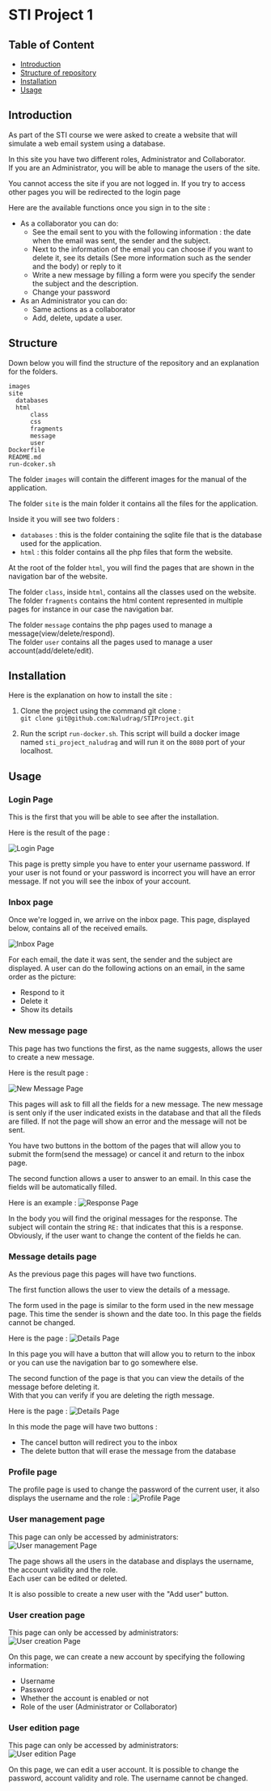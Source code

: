 # STI Project 1

## Table of Content
- [Introduction](#Introduction)  
- [Structure of repository](#Structure)
- [Installation](#Installation)
- [Usage](#Usage)

## Introduction

As part of the STI course we were asked to create a website that will simulate a web email system using a database.

In this site you have two different roles, Administrator and Collaborator.  
If you are an Administrator, you will be able to manage the users of the site.

You cannot access the site if you are not logged in. If you try to access other pages you will be redirected to the login page

Here are the available functions once you sign in to the site :

- As a collaborator you can do:
    - See the email sent to you with the following information : the date when the email was sent, the sender and the subject.
    - Next to the information of the email you can choose if you want to delete it, see its details (See more information such as the sender and the body) or reply to it
    - Write a new message by filling a form were you specify the sender the subject and the description.
    - Change your password
- As an Administrator you can do:
    - Same actions as a collaborator
    - Add, delete, update a user.

## Structure

Down below you will find the structure of the repository and an explanation for the folders.

  ```
  images
  site
    databases
    html
        class
        css
        fragments
        message
        user
  Dockerfile
  README.md
  run-dcoker.sh
  ```

The folder `images` will contain the different images for the manual of the application.

The folder `site` is the main folder it contains all the files for the application.

Inside it you will see two folders :

 - `databases` : this is the folder containing the sqlite file that is the database used for the application.
 - `html` : this folder contains all the php files that form the website.

At the root of the folder `html`, you will find the pages that are shown in the navigation bar of the website.

The folder `class`, inside `html`, contains all the classes used on the website.  
The folder `fragments` contains the html content represented in multiple pages for instance in our case the navigation bar.

The folder `message` contains the php pages used to manage a message(view/delete/respond).  
The folder `user` contains all the pages used to manage a user account(add/delete/edit).


## Installation

Here is the explanation on how to install the site :

1. Clone the project using the command git clone :  
  `git clone git@github.com:Naludrag/STIProject.git`

2. Run the script `run-docker.sh`. This script will build a docker image named `sti_project_naludrag` and will run it on the `8080` port of your localhost.

## Usage

### Login Page

This is the first that you will be able to see after the installation.

Here is the result of the page :

![Login Page](./images/Login.PNG)

This page is pretty simple you have to enter your username password. If your user is not found or your password is incorrect you will have an error message. If not you will see the inbox of your account.


### Inbox page

Once we're logged in, we arrive on the inbox page. This page, displayed below, contains all of the received emails.

![Inbox Page](./images/Inbox.png)

For each email, the date it was sent, the sender and the subject are displayed. A user can do the following actions on an email, in the same order as the picture:
- Respond to it
- Delete it
- Show its details


### New message page

This page has two functions the first, as the name suggests, allows the user to create a new message.

Here is the result page :

![New Message Page](./images/NewMessage.PNG)

This pages will ask to fill all the fields for a new message. The new message is sent only if the user indicated exists in the database and that all the fileds are filled. If not the page will show an error and the message will not be sent.

You have two buttons in the bottom of the pages that will allow you to submit the form(send the message) or cancel it and return to the inbox page.

The second function allows a user to answer to an email. In this case the fields will be automatically filled.

Here is an example :
![Response Page](./images/Response.PNG)

In the body you will find the original messages for the response. The subject will contain the string `RE:` that indicates that this is a response.  
Obviously, if the user want to change the content of the fields he can.

### Message details page

As the previous page this pages will have two functions.

The first function allows the user to view the details of a message.

The form used in the page is similar to the form used in the new message page. This time the sender is shown and the date too.
In this page the fields cannot be changed.

Here is the page :
![Details Page](./images/Details.PNG)

In this page you will have a button that will allow you to return to the inbox or you can use the navigation bar to go somewhere else.

The second function of the page is that you can view the details of the message before deleting it.  
With that you can verify if you are deleting the rigth message.

Here is the page :
![Details Page](./images/Delete.PNG)

In this mode the page will have two buttons :

 - The cancel button will redirect you to the inbox
 - The delete button that will erase the message from the database

### Profile page
The profile page is used to change the password of the current user, it also displays the username and the role :
![Profile Page](./images/Profile.png)

### User management page
This page can only be accessed by administrators:  
![User management Page](./images/UserManagement.png)

The page shows all the users in the database and displays the username, the account validity and the role.  
Each user can be edited or deleted.

It is also possible to create a new user with the "Add user" button.

### User creation page
This page can only be accessed by administrators:  
![User creation Page](./images/UserCreation.png)

On this page, we can create a new account by specifying the following information:
- Username
- Password
- Whether the account is enabled or not
- Role of the user (Administrator or Collaborator)


### User edition page
This page can only be accessed by administrators:  
![User edition Page](./images/EditUser.png)

On this page, we can edit a user account. It is possible to change the password, account validity and role. The username cannot be changed.
